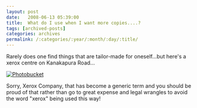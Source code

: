 ```yaml
---
layout: post
date:	2008-06-13 05:39:00
title:  What do I use when I want more copies....?
tags: [archived-posts]
categories: archives
permalink: /:categories/:year/:month/:day/:title/
---
```

Rarely does one find things that are tailor-made for oneself...but here's a xerox centre on Kanakapura Road...


<a href="http://s297.photobucket.com/albums/mm205/depontis/?action=view&current=IMG_2885.jpg" target="_blank"><img src="http://i297.photobucket.com/albums/mm205/depontis/IMG_2885.jpg" border="0" alt="Photobucket"></a> 


Sorry, Xerox Company, that has become a generic term and you should be proud of that rather than go to great expense and legal wrangles to avoid the word "xerox" being used this way!

